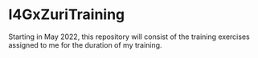 # I4GxZuriTraining
Starting in May 2022, this repository will consist of the training exercises assigned to me for the duration of my training.

